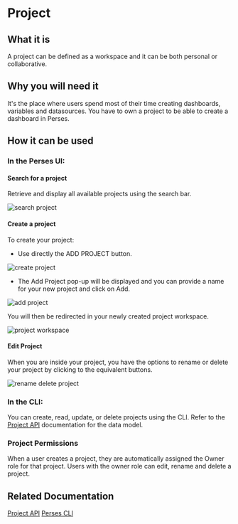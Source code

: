 # Project

## What it is

A project can be defined as a workspace and it can be both personal or collaborative.

## Why you will need it

It's the place where users spend most of their time creating dashboards, variables and datasources.
You have to own a project to be able to create a dashboard in Perses.

## How it can be used

### In the Perses UI:

#### Search for a project

Retrieve and display all available projects using the search bar.

![search project](https://github.com/user-attachments/assets/6f0f0b96-db18-4c31-999f-5e0d88b5d29c)

#### Create a project

To create your project:
-  Use directly the ADD PROJECT button.

![create project](https://github.com/user-attachments/assets/b0716b24-4fc5-42d9-9834-c7af52527168)

- The Add Project pop-up will be displayed and you can provide a name for your new project and click on Add.

![add project](https://github.com/user-attachments/assets/e8123a57-3e82-4508-b7de-52729a92e29b)

You will then be redirected in your newly created project workspace.
 
 ![project workspace](https://github.com/user-attachments/assets/0d642482-d3dc-4177-89e2-cbbaae9c7ebc)

#### Edit Project

When you are inside your project, you have the options to rename or delete your project by clicking to the equivalent buttons.

![rename delete project](https://github.com/user-attachments/assets/3d18082a-5790-43ec-8ad4-df1deeaa6d3a)

### In the CLI:

You can create, read, update, or delete projects using the CLI. Refer to the [Project API](../api/project.md) documentation for the data model.

### Project Permissions

When a user creates a project, they are automatically assigned the Owner role for that project.
Users with the owner role can edit, rename and delete a project.

## Related Documentation
[Project API](../api/project.md)
[Perses CLI](../cli.md)